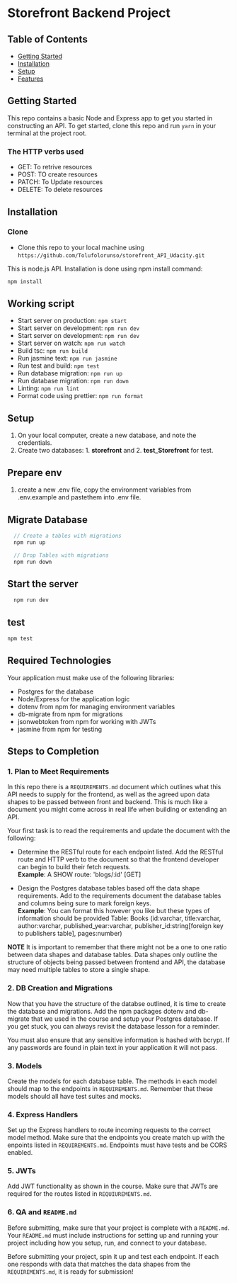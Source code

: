 # Storefront Backend Project

## Table of Contents

- [Getting Started](#getting-started)
- [Installation](#installation)
- [Setup](#setup)
- [Features](#features)

## Getting Started

This repo contains a basic Node and Express app to get you started in constructing an API. To get started, clone this repo and run `yarn` in your terminal at the project root.

### The HTTP verbs used

- GET: To retrive resources
- POST: TO create resources
- PATCH: To Update resources
- DELETE: To delete resources

## Installation

### Clone

- Clone this repo to your local machine using `https://github.com/Tolufolorunso/storefront_API_Udacity.git`

This is node.js API. Installation is done using npm install command:

```javascript
npm install
```

## Working script

- Start server on production: `npm start`
- Start server on development: `npm run dev`
- Start server on development: `npm run dev`
- Start server on watch: `npm run watch`
- Build tsc: `npm run build`
- Run jasmine text: `npm run jasmine`
- Run test and build: `npm test`
- Run database migration: `npm run up`
- Run database migration: `npm run down`
- Linting: `npm run lint`
- Format code using prettier: `npm run format`

## Setup

1. On your local computer, create a new database, and note the credentials.
2. Create two databases: 1. **storefront** and 2. **test_Storefront** for test.

## Prepare env

1. create a new .env file, copy the environment variables from .env.example and pastethem into .env file.

## Migrate Database

```javascript
  // Create a tables with migrations
  npm run up

  // Drop Tables with migrations
  npm run down
```

## Start the server

```javascript
  npm run dev
```

## test

```javascript
npm test
```

## Required Technologies

Your application must make use of the following libraries:

- Postgres for the database
- Node/Express for the application logic
- dotenv from npm for managing environment variables
- db-migrate from npm for migrations
- jsonwebtoken from npm for working with JWTs
- jasmine from npm for testing

## Steps to Completion

### 1. Plan to Meet Requirements

In this repo there is a `REQUIREMENTS.md` document which outlines what this API needs to supply for the frontend, as well as the agreed upon data shapes to be passed between front and backend. This is much like a document you might come across in real life when building or extending an API.

Your first task is to read the requirements and update the document with the following:

- Determine the RESTful route for each endpoint listed. Add the RESTful route and HTTP verb to the document so that the frontend developer can begin to build their fetch requests.  
  **Example**: A SHOW route: 'blogs/:id' [GET]

- Design the Postgres database tables based off the data shape requirements. Add to the requirements document the database tables and columns being sure to mark foreign keys.  
  **Example**: You can format this however you like but these types of information should be provided
  Table: Books (id:varchar, title:varchar, author:varchar, published_year:varchar, publisher_id:string[foreign key to publishers table], pages:number)

**NOTE** It is important to remember that there might not be a one to one ratio between data shapes and database tables. Data shapes only outline the structure of objects being passed between frontend and API, the database may need multiple tables to store a single shape.

### 2. DB Creation and Migrations

Now that you have the structure of the databse outlined, it is time to create the database and migrations. Add the npm packages dotenv and db-migrate that we used in the course and setup your Postgres database. If you get stuck, you can always revisit the database lesson for a reminder.

You must also ensure that any sensitive information is hashed with bcrypt. If any passwords are found in plain text in your application it will not pass.

### 3. Models

Create the models for each database table. The methods in each model should map to the endpoints in `REQUIREMENTS.md`. Remember that these models should all have test suites and mocks.

### 4. Express Handlers

Set up the Express handlers to route incoming requests to the correct model method. Make sure that the endpoints you create match up with the enpoints listed in `REQUIREMENTS.md`. Endpoints must have tests and be CORS enabled.

### 5. JWTs

Add JWT functionality as shown in the course. Make sure that JWTs are required for the routes listed in `REQUIUREMENTS.md`.

### 6. QA and `README.md`

Before submitting, make sure that your project is complete with a `README.md`. Your `README.md` must include instructions for setting up and running your project including how you setup, run, and connect to your database.

Before submitting your project, spin it up and test each endpoint. If each one responds with data that matches the data shapes from the `REQUIREMENTS.md`, it is ready for submission!
